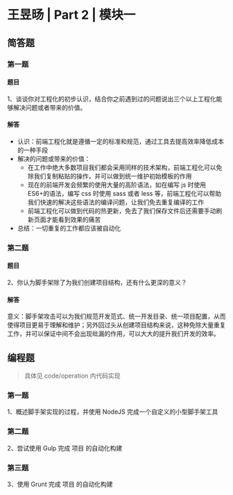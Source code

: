# 王昱旸 | Part 2 | 模块一

## 简答题

### 第一题

#### 题目

1、谈谈你对工程化的初步认识，结合你之前遇到过的问题说出三个以上工程化能够解决问题或者带来的价值。

#### 解答

- 认识：前端工程化就是遵循一定的标准和规范，通过工具去提高效率降低成本的一种手段
- 解决的问题或带来的价值：
  - 在工作中绝大多数项目我们都会采用同样的技术架构，前端工程化可以免除我们复制粘贴的操作，并可以做到统一维护初始模板的作用
  - 现在的前端开发会频繁的使用大量的高阶语法，如在编写 js 时使用 ES6+的语法，编写 css 时使用 sass 或者 less 等，前端工程化可以帮助我们快速的解决这些语法的编译问题，让我们免去重复编译的工作
  - 前端工程化可以做到代码的热更新，免去了我们保存文件后还需要手动刷新页面才能看到效果的痛苦
- 总结：一切重复的工作都应该被自动化

### 第二题

#### 题目

2、你认为脚手架除了为我们创建项目结构，还有什么更深的意义？

#### 解答

意义：脚手架攻击可以为我们规范开发范式、统一开发目录、统一项目配置，从而使得项目更易于理解和维护；另外回过头从创建项目结构来说，这种免除大量重复工作，并可以保证中间不会出现纰漏的作用，可以大大的提升我们开发的效率。

## 编程题

> 具体见 code/operation 内代码实现

### 第一题

1、概述脚手架实现的过程，并使用 NodeJS 完成一个自定义的小型脚手架工具

### 第二题

2、尝试使用 Gulp 完成 项目 的自动化构建

### 第三题

3、使用 Grunt 完成 项目 的自动化构建
